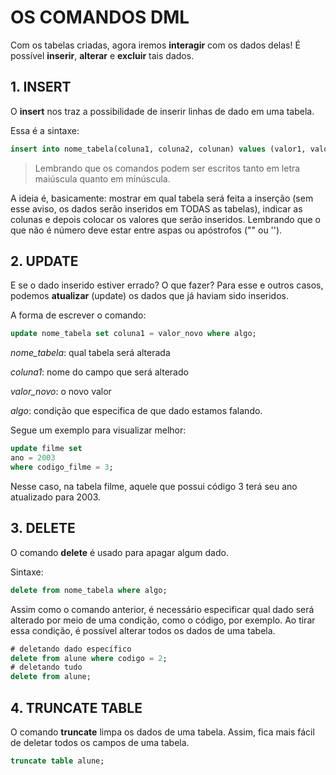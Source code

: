 # OS COMANDOS DML

Com os tabelas criadas, agora iremos **interagir** com os dados delas! É possível **inserir**, **alterar** e **excluir** tais dados.

## 1. INSERT

O **insert** nos traz a possibilidade de inserir linhas de dado em uma tabela.

Essa é a sintaxe:

```sql
insert into nome_tabela(coluna1, coluna2, colunan) values (valor1, valor2, valorn);
```

> Lembrando que os comandos podem ser escritos tanto em letra maiúscula quanto em minúscula.

A ideia é, basicamente: mostrar em qual tabela será feita a inserção (sem esse aviso, os dados serão inseridos em TODAS as tabelas), indicar as colunas e depois colocar os valores que serão inseridos. Lembrando que o que não é número deve estar entre aspas ou apóstrofos ("" ou '').

## 2. UPDATE

E se o dado inserido estiver errado? O que fazer? Para esse e outros casos, podemos **atualizar** (update) os dados que já haviam sido inseridos.

A forma de escrever o comando:

```sql
update nome_tabela set coluna1 = valor_novo where algo;
```

*nome_tabela*: qual tabela será alterada

*coluna1*: nome do campo que será alterado

*valor_novo*: o novo valor 

*algo*: condição que especifica de que dado estamos falando.



Segue um exemplo para visualizar melhor:

```sql
update filme set
ano = 2003
where codigo_filme = 3;
```

Nesse caso, na tabela filme, aquele que possui código 3 terá seu ano atualizado para 2003.



## 3. DELETE

O comando **delete** é usado para apagar algum dado.

Sintaxe:

```sql
delete from nome_tabela where algo;
```

Assim como o comando anterior, é necessário especificar qual dado será alterado por meio de uma condição, como o código, por exemplo. Ao tirar essa condição, é possível alterar todos os dados de uma tabela.

```sql
# deletando dado específico
delete from alune where codigo = 2;
# deletando tudo
delete from alune;
```
## 4. TRUNCATE TABLE
O comando **truncate** limpa os dados de uma tabela. Assim, fica mais fácil de deletar todos os campos de uma tabela. 

```sql
truncate table alune;
```



